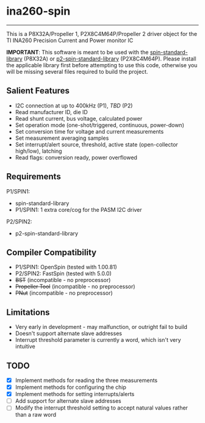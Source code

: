 # ina260-spin
-------------

This is a P8X32A/Propeller 1, P2X8C4M64P/Propeller 2 driver object for the TI INA260 Precision Current and Power monitor IC

**IMPORTANT**: This software is meant to be used with the [spin-standard-library](https://github.com/avsa242/spin-standard-library) (P8X32A) or [p2-spin-standard-library](https://github.com/avsa242/p2-spin-standard-library) (P2X8C4M64P). Please install the applicable library first before attempting to use this code, otherwise you will be missing several files required to build the project.

## Salient Features

* I2C connection at up to 400kHz (P1), _TBD_ (P2)
* Read manufacturer ID, die ID
* Read shunt current, bus voltage, calculated power
* Set operation mode (one-shot/triggered, continuous, power-down)
* Set conversion time for voltage and current measurements
* Set measurement averaging samples
* Set interrupt/alert source, threshold, active state (open-collector high/low), latching
* Read flags: conversion ready, power overflowed

## Requirements

P1/SPIN1:
* spin-standard-library
* P1/SPIN1: 1 extra core/cog for the PASM I2C driver

P2/SPIN2:
* p2-spin-standard-library

## Compiler Compatibility

* P1/SPIN1: OpenSpin (tested with 1.00.81)
* P2/SPIN2: FastSpin (tested with 5.0.0)
* ~~BST~~ (incompatible - no preprocessor)
* ~~Propeller Tool~~ (incompatible - no preprocessor)
* ~~PNut~~ (incompatible - no preprocessor)

## Limitations

* Very early in development - may malfunction, or outright fail to build
* Doesn't support alternate slave addresses
* Interrupt threshold parameter is currently a word, which isn't very intuitive

## TODO

- [x] Implement methods for reading the three measurements
- [x] Implement methods for configuring the chip
- [x] Implement methods for setting interrupts/alerts
- [ ] Add support for alternate slave addresses
- [ ] Modify the interrupt threshold setting to accept natural values rather than a raw word
